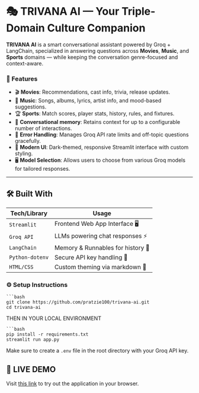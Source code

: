 # 🎭 TRIVANA AI — Your Triple-Domain Culture Companion

**TRIVANA AI** is a smart conversational assistant powered by Groq + LangChain, specialized in answering questions across **Movies**, **Music**, and **Sports** domains — while keeping the conversation genre-focused and context-aware.

### 🚀 Features

- 🎬 **Movies**: Recommendations, cast info, trivia, release updates.
- 🎵 **Music**: Songs, albums, lyrics, artist info, and mood-based suggestions.
- 🏆 **Sports**: Match scores, player stats, history, rules, and fixtures.
- 🧠 **Conversational memory**: Retains context for up to a configurable number of interactions.
- 🧾 **Error Handling**: Manages Groq API rate limits and off-topic questions gracefully.
- 🌈 **Modern UI**: Dark-themed, responsive Streamlit interface with custom styling.
- 🖥️ **Model Selection**: Allows users to choose from various Groq models for tailored responses.

---

## 🛠️ Built With

| Tech/Library      | Usage                              |
|-------------------|-------------------------------------|
| `Streamlit`       | Frontend Web App Interface 🖥️        |
| `Groq API`        | LLMs powering chat responses ⚡     |
| `LangChain`       | Memory & Runnables for history 🧠    |
| `Python-dotenv`   | Secure API key handling 🔐          |
| `HTML/CSS`        | Custom theming via markdown 🎨      |

### ⚙️ Setup Instructions

    ```bash
    git clone https://github.com/pratzie100/trivana-ai.git 
    cd trivana-ai 

THEN IN YOUR LOCAL ENVIRONMENT

    ```bash
    pip install -r requirements.txt 
    streamlit run app.py


Make sure to create a `.env` file in the root directory with your Groq API key.


## 🧪 LIVE DEMO

Visit [this link](https://trivana-ai-pratyush-kargeti.streamlit.app/) to try out the application in your browser.